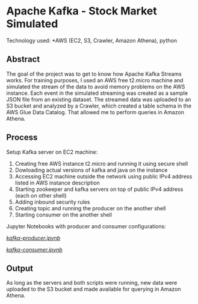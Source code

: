 # Apache Kafka - Stock Market Simulated

Technology used: *AWS (EC2, S3, Crawler, Amazon Athena), python


## Abstract
The goal of the project was to get to know how Apache Kafka Streams works. For training purposes, I used an AWS free t2.micro machine and simulated the stream of the data to avoid memory problems on the AWS instance. Each event in the simulated streaming was created as a sample JSON file from an existing dataset. The streamed data was uploaded to an S3 bucket and analyzed by a Crawler, which created a table schema in the AWS Glue Data Catalog. That allowed me to perform queries in Amazon Athena.

## Process

Setup Kafka server on EC2 machine:

1. Creating free AWS instance t2.micro and running it using secure shell
2. Dowloading actual versions of kafka and java on the instance
3. Accessing EC2 machine outside the network using public IPv4 address listed in AWS instance description
4. Starting zookeeper and kafka servers on top of public IPv4 address (each on other shell)
5. Adding inbound security rules
6. Creating topic and running the producer on the another shell
7.  Starting consumer on the another shell


Jupyter Notebooks with producer and consumer configurations:

[*kafka-producer.ipynb*](https://github.com/lucjankonopka/kafka-stock-market/blob/main/kafka-producer.ipynb)

[*kafka-consumer.ipynb*](https://github.com/lucjankonopka/kafka-stock-market/blob/main/kafka-consumer.ipynb)


## Output

As long as the servers and both scripts were running, new data were uploaded to the S3 bucket and made available for querying in Amazon Athena.
